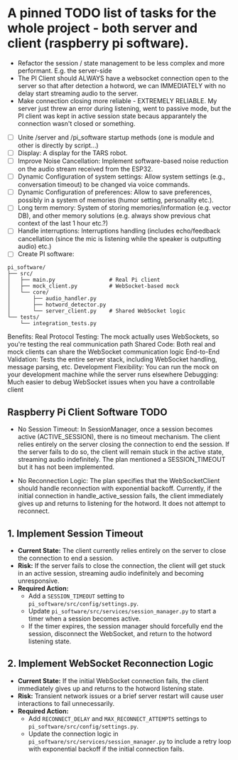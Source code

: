 # A pinned TODO list of tasks for the whole project - both server and client (raspberry pi software).

- Refactor the session / state management to be less complex and more performant. E.g. the server-side 
- The PI Client should ALWAYS have a websocket connection open to the server so that after detection a hotword, we can IMMEDIATELY with no delay start streaming audio to the server.
- Make connection closing more reliable - EXTREMELY RELIABLE. My server just threw an error during listening, went to passive mode, but the PI client was kept in active session state becaus apparantely the connection wasn't closed or something.
- [ ] Unite /server and /pi_software startup methods (one is module and other is directly by script...)
- [ ] Display: A display for the TARS robot.
- [ ] Improve Noise Cancellation: Implement software-based noise reduction on the audio stream received from the ESP32.
- [ ] Dynamic Configuration of system settings: Allow system settings (e.g., conversation timeout) to be changed via voice commands.
- [ ] Dynamic Configuration of preferences: Allow to save preferences, possibly in a system of memories (humor setting, personality etc.).
- [ ] Long term memory: System of storing memories/information (e.g. vector DB), and other memory solutions (e.g. always show previous chat context of the last 1 hour etc.?)
- [ ] Handle interruptions: Interruptions handling (includes echo/feedback cancellation (since the mic is listening while the speaker is outputting audio) etc.)
- [ ] Create PI software:

```
pi_software/
├── src/
│   ├── main.py                 # Real Pi client
│   ├── mock_client.py          # WebSocket-based mock
│   └── core/
│       ├── audio_handler.py
│       ├── hotword_detector.py
│       └── server_client.py    # Shared WebSocket logic
└── tests/
    └── integration_tests.py
```

Benefits:
Real Protocol Testing: The mock actually uses WebSockets, so you're testing the real communication path
Shared Code: Both real and mock clients can share the WebSocket communication logic
End-to-End Validation: Tests the entire server stack, including WebSocket handling, message parsing, etc.
Development Flexibility: You can run the mock on your development machine while the server runs elsewhere
Debugging: Much easier to debug WebSocket issues when you have a controllable client

## Raspberry Pi Client Software TODO

- No Session Timeout: In SessionManager, once a session becomes active (ACTIVE_SESSION), there is no timeout mechanism. The client relies entirely on the server closing the connection to end the session. If the server fails to do so, the client will remain stuck in the active state, streaming audio indefinitely. The plan mentioned a SESSION_TIMEOUT but it has not been implemented.

- No Reconnection Logic: The plan specifies that the WebSocketClient should handle reconnection with exponential backoff. Currently, if the initial connection in handle_active_session fails, the client immediately gives up and returns to listening for the hotword. It does not attempt to reconnect.

## 1. Implement Session Timeout

- **Current State:** The client currently relies entirely on the server to close the connection to end a session.
- **Risk:** If the server fails to close the connection, the client will get stuck in an active session, streaming audio indefinitely and becoming unresponsive.
- **Required Action:**
  - Add a `SESSION_TIMEOUT` setting to `pi_software/src/config/settings.py`.
  - Update `pi_software/src/services/session_manager.py` to start a timer when a session becomes active.
  - If the timer expires, the session manager should forcefully end the session, disconnect the WebSocket, and return to the hotword listening state.

## 2. Implement WebSocket Reconnection Logic

- **Current State:** If the initial WebSocket connection fails, the client immediately gives up and returns to the hotword listening state.
- **Risk:** Transient network issues or a brief server restart will cause user interactions to fail unnecessarily.
- **Required Action:**
  - Add `RECONNECT_DELAY` and `MAX_RECONNECT_ATTEMPTS` settings to `pi_software/src/config/settings.py`.
  - Update the connection logic in `pi_software/src/services/session_manager.py` to include a retry loop with exponential backoff if the initial connection fails.
